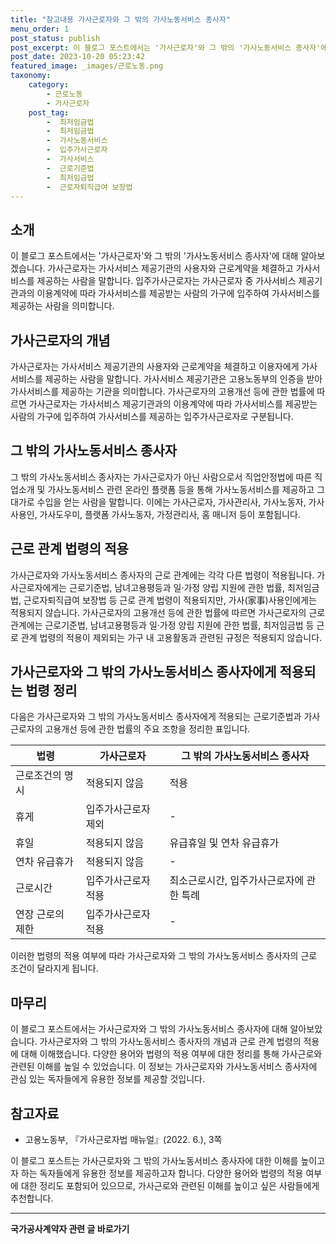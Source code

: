 ```yaml
---
title: "참고내용 가사근로자와 그 밖의 가사노동서비스 종사자"
menu_order: 1
post_status: publish
post_excerpt: 이 블로그 포스트에서는 '가사근로자'와 그 밖의 '가사노동서비스 종사자'에 대해 알아보겠습니다. 가사근로자는 가사서비스 제공기관의 사용자와 근로계약을 체결하고 가사서비스를 제공하는 사람을 말합니다. 입주가사근로자는 가사근로자 중 가사서비스 제공기관과의 이용계약에 따라 가사서비스를 제공받는 사람의 가구에 입주하여 가사서비스를 제공하는 사람을 의미합니다.
post_date: 2023-10-20 05:23:42
featured_image: _images/근로노동.png
taxonomy:
    category:
        - 근로노동
        - 가사근로자
    post_tag:
        -  최저임금법
        -  최저임금법
        -  가사노동서비스
        -  입주가사근로자
        -  가사서비스
        -  근로기준법
        -  최저임금법
        -  근로자퇴직급여 보장법
---
```



## 소개
이 블로그 포스트에서는 '가사근로자'와 그 밖의 '가사노동서비스 종사자'에 대해 알아보겠습니다. 가사근로자는 가사서비스 제공기관의 사용자와 근로계약을 체결하고 가사서비스를 제공하는 사람을 말합니다. 입주가사근로자는 가사근로자 중 가사서비스 제공기관과의 이용계약에 따라 가사서비스를 제공받는 사람의 가구에 입주하여 가사서비스를 제공하는 사람을 의미합니다.

## 가사근로자의 개념
가사근로자는 가사서비스 제공기관의 사용자와 근로계약을 체결하고 이용자에게 가사서비스를 제공하는 사람을 말합니다. 가사서비스 제공기관은 고용노동부의 인증을 받아 가사서비스를 제공하는 기관을 의미합니다. 가사근로자의 고용개선 등에 관한 법률에 따르면 가사근로자는 가사서비스 제공기관과의 이용계약에 따라 가사서비스를 제공받는 사람의 가구에 입주하여 가사서비스를 제공하는 입주가사근로자로 구분됩니다.

## 그 밖의 가사노동서비스 종사자
그 밖의 가사노동서비스 종사자는 가사근로자가 아닌 사람으로서 직업안정법에 따른 직업소개 및 가사노동서비스 관련 온라인 플랫폼 등을 통해 가사노동서비스를 제공하고 그 대가로 수입을 얻는 사람을 말합니다. 이에는 가사근로자, 가사관리사, 가사노동자, 가사사용인, 가사도우미, 플랫폼 가사노동자, 가정관리사, 홈 매니저 등이 포함됩니다.

## 근로 관계 법령의 적용
가사근로자와 가사노동서비스 종사자의 근로 관계에는 각각 다른 법령이 적용됩니다. 가사근로자에게는 근로기준법, 남녀고용평등과 일·가정 양립 지원에 관한 법률, 최저임금법, 근로자퇴직급여 보장법 등 근로 관계 법령이 적용되지만, 가사(家事)사용인에게는 적용되지 않습니다. 가사근로자의 고용개선 등에 관한 법률에 따르면 가사근로자의 근로 관계에는 근로기준법, 남녀고용평등과 일·가정 양립 지원에 관한 법률, 최저임금법 등 근로 관계 법령의 적용이 제외되는 가구 내 고용활동과 관련된 규정은 적용되지 않습니다.

## 가사근로자와 그 밖의 가사노동서비스 종사자에게 적용되는 법령 정리
다음은 가사근로자와 그 밖의 가사노동서비스 종사자에게 적용되는 근로기준법과 가사근로자의 고용개선 등에 관한 법률의 주요 조항을 정리한 표입니다.

| 법령            | 가사근로자            | 그 밖의 가사노동서비스 종사자 |
|-----------------|----------------------|----------------------------|
| 근로조건의 명시 | 적용되지 않음       | 적용                     |
| 휴게            | 입주가사근로자 제외  | -                        |
| 휴일            | 적용되지 않음       | 유급휴일 및 연차 유급휴가 |
| 연차 유급휴가   | 적용되지 않음       | -                        |
| 근로시간        | 입주가사근로자 적용 | 최소근로시간, 입주가사근로자에 관한 특례 |
| 연장 근로의 제한 | 입주가사근로자 적용 | -                        |

이러한 법령의 적용 여부에 따라 가사근로자와 그 밖의 가사노동서비스 종사자의 근로 조건이 달라지게 됩니다.

## 마무리
이 블로그 포스트에서는 가사근로자와 그 밖의 가사노동서비스 종사자에 대해 알아보았습니다. 가사근로자와 그 밖의 가사노동서비스 종사자의 개념과 근로 관계 법령의 적용에 대해 이해했습니다. 다양한 용어와 법령의 적용 여부에 대한 정리를 통해 가사근로와 관련된 이해를 높일 수 있었습니다. 이 정보는 가사근로자와 가사노동서비스 종사자에 관심 있는 독자들에게 유용한 정보를 제공할 것입니다.

## 참고자료
- 고용노동부, 『가사근로자법 매뉴얼』(2022. 6.), 3쪽

이 블로그 포스트는 가사근로자와 그 밖의 가사노동서비스 종사자에 대한 이해를 높이고자 하는 독자들에게 유용한 정보를 제공하고자 합니다. 다양한 용어와 법령의 적용 여부에 대한 정리도 포함되어 있으므로, 가사근로와 관련된 이해를 높이고 싶은 사람들에게 추천합니다.
<!-- wp:separator -->
<hr class="wp-block-separator has-alpha-channel-opacity"/>
<!-- /wp:separator -->

<!-- wp:group {"backgroundColor":"base","layout":{"type":"constrained"}} -->
<div class="wp-block-group has-base-background-color has-background"><!-- wp:paragraph {"align":"center","fontSize":"medium"} -->
<p class="has-text-align-center has-large-font-size"><strong>국가공사계약자 관련 글 바로가기</strong></p>
<!-- /wp:paragraph -->


<!-- wp:latest-posts
{"categories":[{"id":6878,"count":19,"description":"","link":"https://uknowlaw.com/category/%ea%b5%ad%ea%b0%80%ea%b3%b5%ec%82%ac%ea%b3%84%ec%95%bd%ec%9e%90/","name":"국가공사계약자","slug":"국가공사계약자","taxonomy":"category","parent":0,"meta":[],"_links":{"self":[{"href":"https://uknowlaw.com/wp-json/wp/v2/categories/6878"}],"collection":[{"href":"https://uknowlaw.com/wp-json/wp/v2/categories"}],"about":[{"href":"https://uknowlaw.com/wp-json/wp/v2/taxonomies/category"}],"wp:post_type":[{"href":"https://uknowlaw.com/wp-json/wp/v2/posts?categories=6878"}],"curies":[{"name":"wp","href":"https://api.w.org/{rel}","templated":true}]}}],"postsToShow":100,"excerptLength":28,"postLayout":"grid","columns":2,"featuredImageAlign":"left","featuredImageSizeSlug":"large","fontSize":"small"} /--></div>
<!-- /wp:group -->